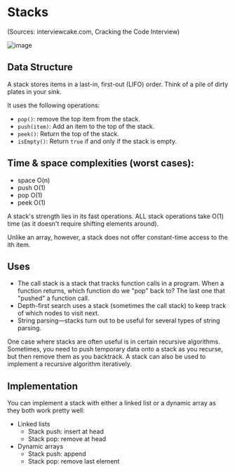 # Stacks
(Sources: interviewcake.com, Cracking the Code Interview)

![image](https://user-images.githubusercontent.com/87665319/161819666-231d3c99-e54d-4e9a-803d-411864feaca7.png)

## Data Structure

A stack stores items in a last-in, first-out (LIFO) order. Think of a pile of dirty plates in your sink.

It uses the following operations:
- `pop()`: remove the top item from the stack.
- `push(item)`: Add an item to the top of the stack.
- `peek()`: Return the top of the stack.
- `isEmpty()`: Return `true` if and only if the stack is empty.

## Time & space complexities (worst cases):

- space O(n)
- push O(1)
- pop O(1)
- peek O(1)

A stack's strength lies in its fast operations. ALL stack operations take O(1) time (as it doesn't require shifting elements around).

Unlike an array, however, a stack does not offer constant-time access to the ith item.

## Uses

- The call stack is a stack that tracks function calls in a program. When a function returns, which function do we "pop" back to? The last one that "pushed" a function call.
- Depth-first search uses a stack (sometimes the call stack) to keep track of which nodes to visit next.
- String parsing—stacks turn out to be useful for several types of string parsing.

One case where stacks are often useful is in certain recursive algorithms. Sometimes, you need to push temporary data onto a stack as you recurse, but then remove them as you backtrack. A stack can also be used to implement a recursive algorithm iteratively.

## Implementation

You can implement a stack with either a linked list or a dynamic array as they both work pretty well:

- Linked lists
  - Stack push: insert at head
  - Stack pop: remove at head
- Dynamic arrays
  - Stack push: append
  - Stack pop: remove last element
